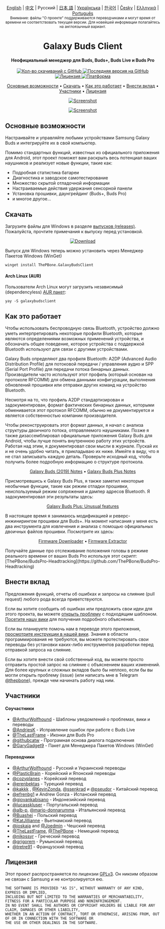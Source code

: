 <p align="center">
  <a href="../README.md">English</a> | <a href="./README_chs.md">中文</a> | Русский | <a href="./README_jpn.md">日本 語</a> | <a href="./README_ukr.md">Українська</a> | <a href="./README_kor.md">한국어</a> | <a href="/docs/README_cze.md">Česky</a> | <a href="/docs/README_gr.md">Ελληνικά</a> | <a href="/docs/README_pt.md">Português</a> <br>
    <sub>Внимание: файлы "О проекте" поддерживаются переводчиками и могут время от времени не соответствовать текущей версии. Для новейшей информации полагайтесь на англоязычный вариант.</sub>
</p>
<h1 align="center">
  Galaxy Buds Client
  <br>
</h1>
<h4 align="center">Неофициальный менеджер для Buds, Buds+, Buds Live и Buds Pro</h4>
<p align="center">
  <a href="https://github.com/ThePBone/GalaxyBudsClient/releases">
    <img alt="Кол-во скачиваний с GitHub" src="https://img.shields.io/github/downloads/thepbone/galaxybudsclient/total">
  </a>
  <a href="https://github.com/ThePBone/GalaxyBudsClient/releases">
   <img alt="Последняя версия на GitHub" src="https://img.shields.io/github/v/release/thepbone/galaxybudsclient">
  </a>
  <a href="https://github.com/ThePBone/GalaxyBudsClient/blob/master/LICENSE">
      <img alt="Лицензия" src="https://img.shields.io/github/license/thepbone/galaxybudsclient">
  </a>
  <a href="https://github.com/ThePBone/GalaxyBudsClient/releases">
    <img alt="Платформа" src="https://img.shields.io/badge/platform-Windows-yellowgreen">
  </a>
</p>
<p align="center">
  <a href="#основные-возможности">Основные возможности</a> •
  <a href="#скачать">Скачать</a> •
  <a href="#как-это-работает">Как это работает</a> •
  <a href="#внести-вклад">Внести вклад</a> •
  <a href="#участники">Участники</a> •
  <a href="#лицензия">Лицензия</a>
</p>

<p align="center">
    <a href="https://ko-fi.com/H2H83E5J3"><img alt="Screenshot" src="https://ko-fi.com/img/githubbutton_sm.svg"></a>
</p>

<p align="center">
    <a href="#"><img alt="Screenshot" src="https://github.com/ThePBone/GalaxyBudsClient/blob/master/screenshots/screencap.gif"></a>
</p>

## Основные возможности

Настраивайте и управляйте любыми устройствами Samsung Galaxy Buds и интегрируйте их в свой компьютер.

Помимо стандартных функций, известных из официального приложения для Android, этот проект поможет вам раскрыть весь потенциал ваших наушников и реализует новые функции, такие как:

* Подробная статистика батареи
* Диагностика и заводское самотестирование
* Множество скрытой отладочной информации
* Настраиваемые действия удержания сенсорной панели
* Установка прошивки, даунгрейдинг (Buds+, Buds Pro)
* и многое другое...

## Скачать

Загрузите файлы для Windows в разделе [выпусков (releases)](https://github.com/ThePBone/GalaxyBudsClient/releases). Пожалуйста, прочтите примечания к выпуску перед установкой.

<p align="center">
    <a href="https://github.com/ThePBone/GalaxyBudsClient/releases"><img alt="Download" src="https://github.com/ThePBone/GalaxyBudsClient/blob/master/screenshots/download.png"></a>
</p>
Выпуск для Windows теперь можно установить через Менеджер Пакетов Windows (WinGet)

```
winget install ThePBone.GalaxyBudsClient
```

#### Arch Linux (AUR)

Пользователи Arch Linux могут загрузить независимый (dependencyless) [AUR пакет](https://aur.archlinux.org/packages/galaxybudsclient/):

```
yay -S galaxybudsclient
```

## Как это работает

Чтобы использовать беспроводную связь Bluetooth, устройство должно уметь интерпретировать некоторые профили Bluetooth, которые являются определениями возможных применений устройства, и обозначать общее поведение, которое устройства с поддержкой Bluetooth используют для связи с другими устройствами.

Galaxy Buds определяют два профиля Bluetooth: A2DP (Advanced Audio Distribution Profile) для потоковой передачи / управления аудио и SPP (Serial Port Profile) для передачи потока бинарных данных. Производители часто используют этот профиль (который основан на протоколе RFCOMM) для обмена данными конфигурации, выполнения обновлений прошивки или отправки других команд на устройство Bluetooth.

Несмотря на то, что профиль A2DP стандартизирован и задокументирован, формат фактических бинарных данных, которыми обменивается этот протокол RFCOMM, обычно не документируется и является собственностью компании производителя.

Чтобы реконструировать этот формат данных, я начал с анализа структуры двоичного потока, отправляемого наушниками. Позже я также дизассемблировал официальные приложения Galaxy Buds для Android, чтобы лучше понять внутреннюю работу этих устройств. Работая над этим, я документировал свои мысли в журнале. Пускай их и не очень удобно читать, я прикладываю их ниже. Имейте в виду, что я не стал записывать каждую деталь. Проверьте исходный код, чтобы получить более подробную информацию о структуре протокола.

<p align="center">
  <a href="https://github.com/ThePBone/GalaxyBudsClient/blob/master/GalaxyBudsRFCommProtocol.md">Galaxy Buds (2019) Notes</a> •
  <a href="https://github.com/ThePBone/GalaxyBudsClient/blob/master/Galaxy%20Buds%20Plus%20RFComm%20Protocol%20Notes.md">Galaxy Buds Plus Notes</a>
</p>

Присмотревшись к Galaxy Buds Plus, я также заметил некоторые необычные функции, такие как режим отладки прошивки, неиспользуемый режим сопряжения и дампер адресов Bluetooth. Я задокументировал эти результаты здесь:

<p align="center">
  <a href="https://github.com/ThePBone/GalaxyBudsClient/blob/master/GalaxyBudsPlus_HiddenDebugFeatures.md">Galaxy Buds Plus: Unusual features</a>
</p>

В настоящее время я занимаюсь модификацией и реверс-инжинирингом прошивки для Buds+. На момент написания у меня есть два инструмента для извлечения и анализа с помощью официальных двоичных файлов прошивки. Посмотрите их здесь:

<p align="center">
  <a href="https://github.com/ThePBone/GalaxyBudsFirmwareDownloader">Firmware Downloader</a> •
  <a href="https://github.com/ThePBone/GalaxyBudsFirmwareExtractor">Firmware Extractor</a>
</p>
Получайте данные про отслеживание положения головы в режиме реального времени от ваших Buds Pro используя этот скрипт: [ThePBone/BudsPro-Headtracking](https://github.com/ThePBone/BudsPro-Headtracking)

## Внести вклад

Предложения функций, отчеты об ошибках и запросы на слияние (pull request) любого рода всегда приветствуются.

Если вы хотите сообщить об ошибках или предложить свои идеи для этого проекта, вы можете [открыть проблему](https://github.com/ThePBone/GalaxyBudsClient/issues/new/choose) с подходящим шаблоном. [Посетите нашу вики](https://github.com/ThePBone/GalaxyBudsClient/wiki/2.-How-to-submit-issues) для получения подробного объяснения.

Если вы планируете помочь нам в переводе этого приложения, [просмотрите инструкции в нашей вики](https://github.com/ThePBone/GalaxyBudsClient/wiki/3.-How-to-help-with-translations). Знания в области программирования не требуются, вы можете протестировать свои переводы без установки каких-либо инструментов разработки перед отправкой запроса на слияние.

Если вы хотите внести свой собственный код, вы можете просто отправить простой запрос на слияние с объяснением ваших изменений. Для более крупных и сложных вкладов было бы неплохо, если бы вы могли открыть проблему (issue) (или написать мне в Telegram [@thepbone](https://t.me/thepbone)), прежде чем начинать работу над ним.

## Участники

#### Соучастники

* [@ArthurWolfhound](https://github.com/ArthurWolfhound) - Шаблоны уведомлений о проблемах, вики и переводы
* [@AndriesK](https://github.com/AndriesK) - Исправление ошибок при работе с Buds Live
* [@TheLastFrame](https://github.com/TheLastFrame) - Иконки для Buds Pro
* [@githubcatw](https://github.com/githubcatw) - Програмная основа диалога подключения
* [@GaryGadget9](https://github.com/GaryGadget9) - Пакет для Менеджера Пакетов Windows (WinGet)

#### Переводчики

* [@ArthurWolfhound](https://github.com/ArthurWolfhound) - Русский и Украинский переводы
* [@PlasticBrain](https://github.com/fhalfkg) - Корейский и Японский переводы
* [@cozyplanes](https://github.com/cozyplanes) - Корейский перевод
* [@erenbektas](https://github.com/erenbektas) - Турецкий перевод
* [@kakkk](https://github.com/kakkk) , [@KevinZonda](https://github.com/KevinZonda), [@ssenkrad](https://github.com/ssenkrad) и [@pseudor](https://github.com/pseudor) - Китайский перевод
* [@efrenbg1](https://github.com/efrenbg1) и Andrew Gonza - Испанский перевод
* [@giovankabisano](https://github.com/giovankabisano) - Индонезийский перевод
* [@lucasskluser](https://github.com/lucasskluser) - Португальский перевод
* [@alb-p](https://github.com/alb-p), [@mario-donnarumma](https://github.com/mario-donnarumma) - Итальянский перевод
* [@Buashei](https://github.com/Buashei) - Польский перевод
* [@KatJillianne](https://github.com/KatJillianne) - Вьетнамский перевод
* [@joskaja](https://github.com/joskaja) and [@Joedmin](https://github.com/Joedmin) - Чешский перевод
* [@TheLastFrame](https://github.com/TheLastFrame), [@ThePBone](https://github.com/ThePBone) - Немецкий перевод
* [@nikossyr](https://github.com/nikossyr) - Греческий перевод
* [@grigorem](https://github.com/grigorem) - Румынский перевод
* [@tretre91](https://github.com/tretre91) - Французский перевод

## Лицензия

Этот проект распространяется по лицензии [GPLv3](../LICENSE). Он никоим образом не связан с Samsung и не контролируется ею.

```
THE SOFTWARE IS PROVIDED "AS IS", WITHOUT WARRANTY OF ANY KIND, EXPRESS OR IMPLIED, 
INCLUDING BUT NOT LIMITED TO THE WARRANTIES OF MERCHANTABILITY, FITNESS FOR A PARTICULAR PURPOSE AND NONINFRINGEMENT. 
IN NO EVENT SHALL THE AUTHORS OR COPYRIGHT HOLDERS BE LIABLE FOR ANY CLAIM, DAMAGES OR OTHER LIABILITY, 
WHETHER IN AN ACTION OF CONTRACT, TORT OR OTHERWISE, ARISING FROM, OUT OF OR IN CONNECTION WITH THE SOFTWARE OR 
THE USE OR OTHER DEALINGS IN THE SOFTWARE.
```
